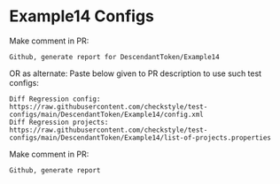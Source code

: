 # Example14 Configs
Make comment in PR:
```
Github, generate report for DescendantToken/Example14
```
OR as alternate:
Paste below given to PR description to use such test configs:
```
Diff Regression config: https://raw.githubusercontent.com/checkstyle/test-configs/main/DescendantToken/Example14/config.xml
Diff Regression projects: https://raw.githubusercontent.com/checkstyle/test-configs/main/DescendantToken/Example14/list-of-projects.properties
```
Make comment in PR:
```
Github, generate report
```

